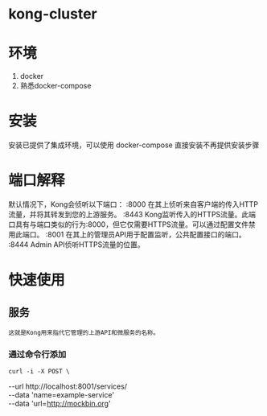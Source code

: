 # kong-cluster

# 环境

1. docker
2. 熟悉docker-compose

# 安装

安装已提供了集成环境，可以使用 docker-compose 直接安装不再提供安装步骤

# 端口解释

默认情况下，Kong会侦听以下端口：
:8000 在其上侦听来自客户端的传入HTTP流量，并将其转发到您的上游服务。
:8443 Kong监听传入的HTTPS流量。此端口具有与端口类似的行为:8000，但它仅需要HTTPS流量。可以通过配置文件禁用此端口。
:8001 在其上的管理员API用于配置监听，公共配置接口的端口。
:8444 Admin API侦听HTTPS流量的位置。

# 快速使用

## 服务

    这就是Kong用来指代它管理的上游API和微服务的名称。

### 通过命令行添加
    curl -i -X POST \
  --url http://localhost:8001/services/ \
  --data 'name=example-service' \
  --data 'url=http://mockbin.org'